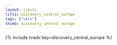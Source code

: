 ```yaml
--- 
layout: sieutv
title: discovery_central_europe
tags: ["uktv"]
thumb: discovery_central_europe
---
```

{% include tvadv key=discovery_central_europe %}
